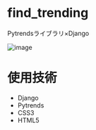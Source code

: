 # find_trending
Pytrendsライブラリ×Django

![image](https://user-images.githubusercontent.com/79554085/120637315-b4658000-c4a9-11eb-81f5-436f479b7841.png)

# 使用技術

* Django
* Pytrends
* CSS3
* HTML5
